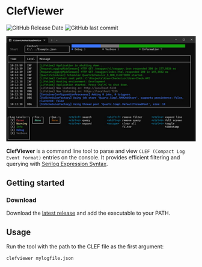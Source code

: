 # ClefViewer
![GitHub Release Date](https://img.shields.io/github/release-date/joshua211/ClefViewer)
![GitHub last commit](https://img.shields.io/github/last-commit/joshua211/ClefViewer)


![preview.png](preview.png)

**ClefViewer** is a command line tool to parse and view `CLEF (Compact Log Event Format)` entries on the console.
It provides efficient filtering and querying with [Serilog Expression Syntax](https://github.com/serilog/serilog-expressions).

## Getting started

### Download

Download the [latest release](https://github.com/joshua211/ClefViewer/releases) and add the executable to your PATH.

## Usage

Run the tool with the path to the CLEF file as the first argument:

```shell
clefviewer mylogfile.json
```
